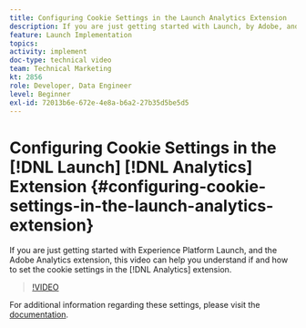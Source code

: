 ```yaml
---
title: Configuring Cookie Settings in the Launch Analytics Extension
description: If you are just getting started with Launch, by Adobe, and the Adobe Analytics extension, this video can help you understand if and how to set the cookie settings in the Analytics extension.
feature: Launch Implementation
topics: 
activity: implement
doc-type: technical video
team: Technical Marketing
kt: 2856
role: Developer, Data Engineer
level: Beginner
exl-id: 72013b6e-672e-4e8a-b6a2-27b35d5be5d5
---
```

# Configuring Cookie Settings in the [!DNL Launch] [!DNL Analytics] Extension {#configuring-cookie-settings-in-the-launch-analytics-extension}

If you are just getting started with Experience Platform Launch, and the Adobe Analytics extension, this video can help you understand if and how to set the cookie settings in the [!DNL Analytics] extension.

>[!VIDEO](https://video.tv.adobe.com/v/27212/?quality=9)

For additional information regarding these settings, please visit the [documentation](https://docs.adobelaunch.com/extension-reference/web/adobe-analytics-extension#cookies).
